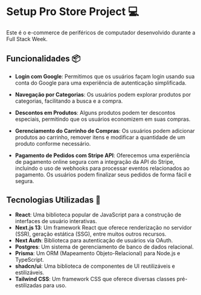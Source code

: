 # Setup Pro Store Project 💻

Este é o e-commerce de periféricos de computador desenvolvido durante a Full Stack Week.

## Funcionalidades 📦

- **Login com Google**: Permitimos que os usuários façam login usando sua conta do Google para uma experiência de autenticação simplificada.

- **Navegação por Categorias**: Os usuários podem explorar produtos por categorias, facilitando a busca e a compra.

- **Descontos em Produtos**: Alguns produtos podem ter descontos especiais, permitindo que os usuários economizem em suas compras.

- **Gerenciamento do Carrinho de Compras**: Os usuários podem adicionar produtos ao carrinho, remover itens e modificar a quantidade de um produto conforme necessário.

- **Pagamento de Pedidos com Stripe API**: Oferecemos uma experiência de pagamento online segura com a integração da API do Stripe, incluindo o uso de webhooks para processar eventos relacionados ao pagamento. Os usuários podem finalizar seus pedidos de forma fácil e segura.

## Tecnologias Utilizadas 🚀

- **React**: Uma biblioteca popular de JavaScript para a construção de interfaces de usuário interativas.
- **Next.js 13**: Um framework React que oferece renderização no servidor (SSR), geração estática (SSG), entre muitos outros recursos.
- **Next Auth**: Biblioteca para autenticação de usuários via OAuth.
- **Postgres**: Um sistema de gerenciamento de banco de dados relacional.
- **Prisma**: Um ORM (Mapeamento Objeto-Relacional) para Node.js e TypeScript.
- **shadcn/ui**: Uma biblioteca de componentes de UI reutilizáveis e estilizáveis.
- **Tailwind CSS**: Um framework CSS que oferece diversas classes pré-estilizadas para uso.